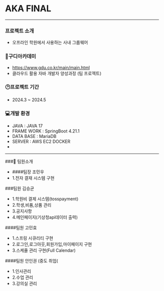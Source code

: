 # AKA FINAL 
---

### 프로젝트 소개
+  오프라인 학원에서 사용하는 사내 그룹웨어 


### :school:구디아카데미
+  <https://www.gdu.co.kr/main/main.html>
+  클라우드 활용 자바 개발자 양성과정 (팀 프로젝트) 


### :clock2:프로젝트 기간
+  2024.3 ~ 2024.5


### :computer:개발 환경
+   JAVA  : JAVA 17
+   FRAME WORK : SpringBoot 4.21.1
+   DATA BASE : MariaDB
+   SERVER : AWS EC2 DOCKER
+   

---


###:two_men_holding_hands: 팀원소개
+ ####팀장 조민우
+  1.전자 결재 시스템 구현


###팀원 김승균
+  1.학원비 결제 시스템(tosspayment)
+  2.학생,비품,상품 관리
+  3.공지사항
+  4.메인페이지(기상청api데이터 출력)


####팀원 고민효
+  1.스프링 시큐리티 구현
+  2.로그인,로그아웃,회원가입,마이페이지 구현
+  3.스케쥴 관리 구현(Full Calendar)


####팀원 안인권 (중도 취업(
+  1.인사관리
+  2.수업 관리
+  3.강의실 관리


